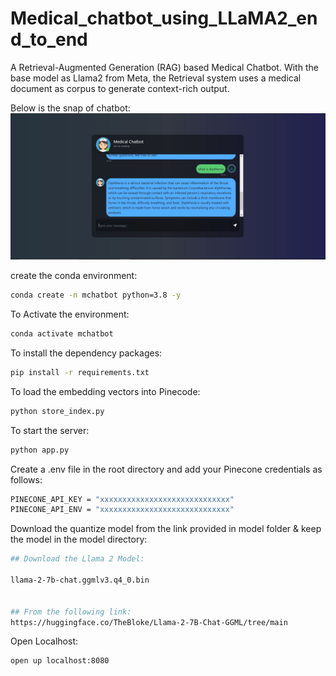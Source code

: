 # Medical_chatbot_using_LLaMA2_end_to_end
A Retrieval-Augmented Generation (RAG) based Medical Chatbot. With the base model as Llama2 from Meta, the Retrieval system uses a medical document as corpus to generate context-rich output.

Below is the snap of chatbot:
![chatbot.JPG](chatbot.JPG)

create the conda environment:
```bash
conda create -n mchatbot python=3.8 -y
```
To Activate the environment:
```bash
conda activate mchatbot
```

To install the dependency packages:
```bash
pip install -r requirements.txt
```

To load the embedding vectors into Pinecode:
```bash
python store_index.py
```

To start the server:
```bash
python app.py
```
Create a .env file in the root directory and add your Pinecone credentials as follows:
```bash
PINECONE_API_KEY = "xxxxxxxxxxxxxxxxxxxxxxxxxxxxx"
PINECONE_API_ENV = "xxxxxxxxxxxxxxxxxxxxxxxxxxxxx"
```

Download the quantize model from the link provided in model folder & keep the model in the model directory:
```bash
## Download the Llama 2 Model:

llama-2-7b-chat.ggmlv3.q4_0.bin


## From the following link:
https://huggingface.co/TheBloke/Llama-2-7B-Chat-GGML/tree/main
```

Open Localhost:
```bash
open up localhost:8080
```

